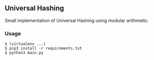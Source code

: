 ## Universal Hashing

Small implementation of Universal Hashing using modular arithmetic.

### Usage

```
$ (virtualenv ...)
$ pip3 install -r requirements.txt
$ python3 main.py
```